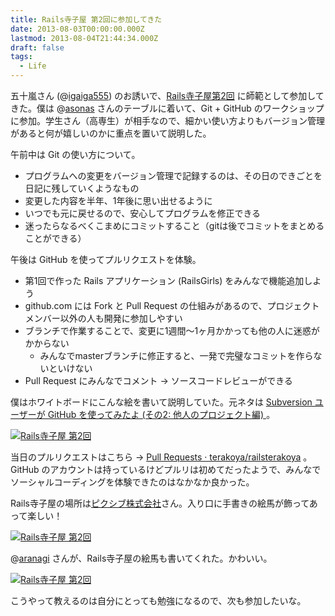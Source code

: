```yaml
---
title: Rails寺子屋 第2回に参加してきた
date: 2013-08-03T00:00:00.000Z
lastmod: 2013-08-04T21:44:34.000Z
draft: false
tags:
  - Life
---
```


五十嵐さん (@[igaiga555](https://twitter.com/igaiga555)) のお誘いで、[Rails寺子屋第2回](http://rails.terakoya.io/) に師範として参加してきた。僕は @[asonas](https://twitter.com/asonas) さんのテーブルに着いて、Git + GitHub のワークショップに参加。学生さん（高専生）が相手なので、細かい使い方よりもバージョン管理があると何が嬉しいのかに重点を置いて説明した。

午前中は Git の使い方について。

- プログラムへの変更をバージョン管理で記録するのは、その日のできごとを日記に残していくようなもの
- 変更した内容を半年、1年後に思い出せるように
- いつでも元に戻せるので、安心してプログラムを修正できる
- 迷ったらなるべくこまめにコミットすること（gitは後でコミットをまとめることができる）

午後は GitHub を使ってプルリクエストを体験。

- 第1回で作った Rails アプリケーション (RailsGirls) をみんなで機能追加しよう
- github.com には Fork と Pull Request の仕組みがあるので、プロジェクトメンバー以外の人も開発に参加しやすい
- ブランチで作業することで、変更に1週間〜1ヶ月かかっても他の人に迷惑がかからない
  - みんなでmasterブランチに修正すると、一発で完璧なコミットを作らないといけない
- Pull Request にみんなでコメント → ソースコードレビューができる

僕はホワイトボードにこんな絵を書いて説明していた。元ネタは [Subversion ユーザーが GitHub を使ってみたよ (その2: 他人のプロジェクト編) ](/posts/20100705/p01)。

[![Rails寺子屋 第2回](https://farm6.staticflickr.com/5492/9433593852_c43ced8eb3.jpg "Rails寺子屋 第2回")](http://www.flickr.com/photos/machu/9433593852/)

当日のプルリクエストはこちら → [Pull Requests · terakoya/railsterakoya](https://github.com/terakoya/railsterakoya/pulls) 。GitHub のアカウントは持っているけどプルリは初めてだったようで、みんなでソーシャルコーディングを体験できたのはなかなか良かった。

Rails寺子屋の場所は[ピクシブ株式会社](http://www.pixiv.co.jp/)さん。入り口に手書きの絵馬が飾ってあって楽しい！

[![Rails寺子屋 第2回](https://farm8.staticflickr.com/7451/9430844355_9382bbc43f.jpg "Rails寺子屋 第2回")](http://www.flickr.com/photos/machu/9430844355/)

@[aranagi](https://twitter.com/aranagi) さんが、Rails寺子屋の絵馬も書いてくれた。かわいい。

[![Rails寺子屋 第2回](https://farm6.staticflickr.com/5501/9433618278_870e8073d0.jpg "Rails寺子屋 第2回")](http://www.flickr.com/photos/machu/9433618278/)

こうやって教えるのは自分にとっても勉強になるので、次も参加したいな。
